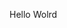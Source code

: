 Hello Wolrd






















































































































































































































































































































































































































































































































































































































































































































































































































































































































































































































































































































































